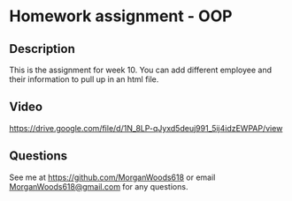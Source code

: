 # Homework assignment - OOP
  
## Description
This is the assignment for week 10. You can add different employee and their information to pull up in an html file.

## Video
https://drive.google.com/file/d/1N_8LP-qJyxd5deuj991_5ij4idzEWPAP/view

## Questions
See me at https://github.com/MorganWoods618 or email MorganWoods618@gmail.com for any questions. 
